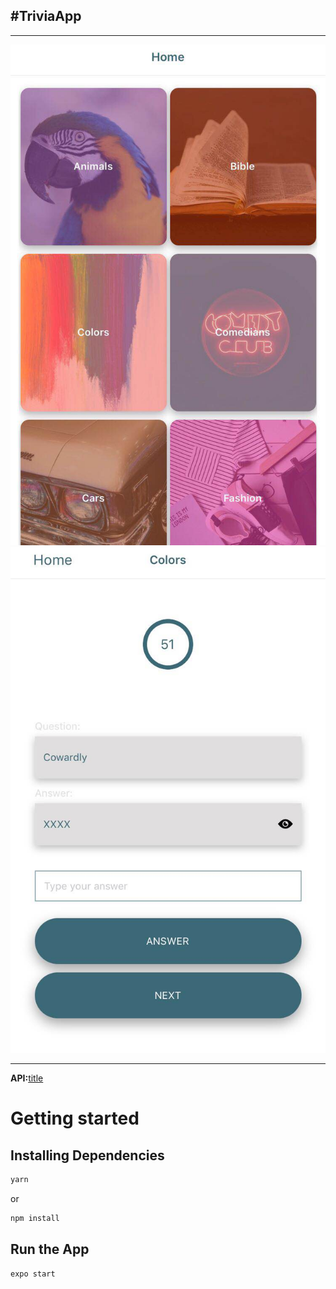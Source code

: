 ## #TriviaApp

---

![](ReadMe/TriviaApp1.jpg)
![](ReadMe/TriviaApp2.jpg)

---

**API:**[title](https://www.example.com)

# Getting started

## Installing Dependencies

```sh
yarn
```

or

```sh
npm install
```

## Run the App

```sh
expo start
```
